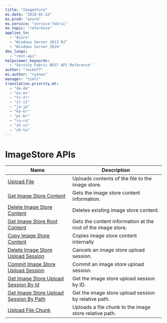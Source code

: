 ```yaml
---
title: "ImageStore"
ms.date: "2018-01-22"
ms.prod: "azure"
ms.service: "service-fabric"
ms.topic: "reference"
applies_to: 
  - "Azure"
  - "Windows Server 2012 R2"
  - "Windows Server 2016"
dev_langs: 
  - "rest-api"
helpviewer_keywords: 
  - "Service Fabric REST API Reference"
author: "rwike77"
ms.author: "ryanwi"
manager: "timlt"
translation.priority.mt: 
  - "de-de"
  - "es-es"
  - "fr-fr"
  - "it-it"
  - "ja-jp"
  - "ko-kr"
  - "pt-br"
  - "ru-ru"
  - "zh-cn"
  - "zh-tw"
---
```

# ImageStore APIs

| Name | Description |
| --- | --- |
| [Upload File](sfclient-v61-api-uploadfile.md) | Uploads contents of the file to the image store.<br/> |
| [Get Image Store Content](sfclient-v61-api-getimagestorecontent.md) | Gets the image store content information.<br/> |
| [Delete Image Store Content](sfclient-v61-api-deleteimagestorecontent.md) | Deletes existing image store content.<br/> |
| [Get Image Store Root Content](sfclient-v61-api-getimagestorerootcontent.md) | Gets the content information at the root of the image store.<br/> |
| [Copy Image Store Content](sfclient-v61-api-copyimagestorecontent.md) | Copies image store content internally<br/> |
| [Delete Image Store Upload Session](sfclient-v61-api-deleteimagestoreuploadsession.md) | Cancels an image store upload session.<br/> |
| [Commit Image Store Upload Session](sfclient-v61-api-commitimagestoreuploadsession.md) | Commit an image store upload session.<br/> |
| [Get Image Store Upload Session By Id](sfclient-v61-api-getimagestoreuploadsessionbyid.md) | Get the image store upload session by ID.<br/> |
| [Get Image Store Upload Session By Path](sfclient-v61-api-getimagestoreuploadsessionbypath.md) | Get the image store upload session by relative path.<br/> |
| [Upload File Chunk](sfclient-v61-api-uploadfilechunk.md) | Uploads a file chunk to the image store relative path.<br/> |

